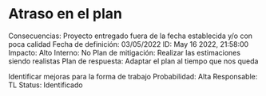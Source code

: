 # Atraso en el plan

Consecuencias: Proyecto entregado fuera de la fecha establecida y/o con poca calidad
Fecha de definición: 03/05/2022
ID: May 16 2022, 21:58:00
Impacto: Alto
Interno: No
Plan de mitigación: Realizar las estimaciones siendo realistas
Plan de respuesta: Adaptar el plan al tiempo que nos queda 

Identificar mejoras para la forma de trabajo
Probabilidad: Alta
Responsable: TL
Status: Identificado
